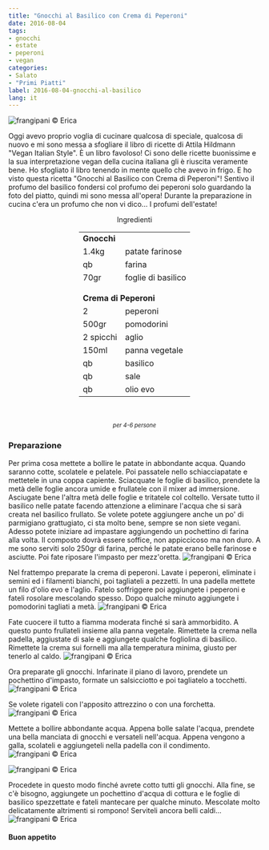 ```yaml
---
title: "Gnocchi al Basilico con Crema di Peperoni"
date: 2016-08-04
tags:
- gnocchi
- estate
- peperoni
- vegan
categories:
- Salato
- "Primi Piatti"
label: 2016-08-04-gnocchi-al-basilico
lang: it
---
```

![](header.jpg "frangipani © Erica")

Oggi avevo proprio voglia di cucinare qualcosa di speciale, qualcosa di nuovo e mi sono messa a sfogliare il libro di ricette di Attila Hildmann "Vegan Italian Style". È un libro favoloso! Ci sono delle ricette buonissime e la sua interpretazione vegan della cucina italiana gli è riuscita veramente bene.
Ho sfogliato il libro tenendo in mente quello che avevo in frigo. E ho visto questa ricetta "Gnocchi al Basilico con Crema di Peperoni"! Sentivo il profumo del basilico fondersi col profumo dei peperoni solo guardando la foto del piatto, quindi mi sono messa all'opera! Durante la preparazione in cucina c'era un profumo che non vi dico... I profumi dell'estate!

<div id="wrapper" style="text-align: center">
  <div id="yourdiv" style="display: inline-block;">
    <div class="ingredients">
      <div class="ingredients-title">Ingredienti</div>
      <table>
        <tbody>
          <tr>
            <td colspan="2"><b>Gnocchi</b></td>
          </tr>
          <tr>
            <td>1.4kg</td>
            <td>patate farinose</td>
          </tr>
          <tr>
            <td>qb</td>
            <td>farina</td>
          </tr>
          <tr>
            <td>70gr</td>
            <td>foglie di basilico</td>
          </tr>
          <tr style="height: 15px;"></tr>
          <tr>          
            <td colspan="2"><b>Crema di Peperoni</b></td>
          </tr>      
          <tr>
            <td>2</td>
            <td>peperoni</td>
          </tr>
          <tr>
            <td>500gr</td>
            <td>pomodorini</td>
          </tr>
          <tr>
            <td>2 spicchi</td>
            <td>aglio</td>
          </tr>
          <tr>
            <td>150ml</td>
            <td>panna vegetale</td>
          </tr>
          <tr>
            <td>qb</td>
            <td>basilico</td>
          </tr>
          <tr>
            <td>qb</td>
            <td>sale</td>
          </tr>
          <tr>
            <td>qb</td>
            <td>olio evo</td>        
          </tr>
        </tbody>
      </table>
      <br></br>
      <i class="pull-right" style="font-size: 80%;">per 4-6 persone</i>
    </div>
  </div>
</div>


<h3>
  <font color="grey">
    <i class="fa-solid fa-gears"></i>
  </font> Preparazione
</h3>

Per prima cosa mettete a bollire le patate in abbondante acqua. Quando saranno cotte, scolatele e pelatele. Poi passatele nello schiacciapatate e mettetele in una coppa capiente. Sciacquate le foglie di basilico, prendete la metà delle foglie ancora umide e frullatele con il mixer ad immersione. Asciugate bene l'altra metà delle foglie e tritatele col coltello. Versate tutto il basilico nelle patate facendo attenzione a eliminare l'acqua che si sarà creata nel basilico frullato. Se volete potete aggiungere anche un po' di parmigiano grattugiato, ci sta molto bene, sempre se non siete vegani. Adesso potete iniziare ad impastare aggiungendo un pochettino di farina alla volta. Il composto dovrà essere soffice, non appiccicoso ma non duro. A me sono serviti solo 250gr di farina, perché le patate erano belle farinose e asciutte. Poi fate riposare l'impasto per mezz'oretta.
![](impasto.jpg "frangipani © Erica")

Nel frattempo preparate la crema di peperoni. Lavate i peperoni, eliminate i semini ed i filamenti bianchi, poi tagliateli a pezzetti. In una padella mettete un filo d'olio evo e l'aglio. Fatelo soffriggere poi aggiungete i peperoni e fateli rosolare mescolando spesso. Dopo qualche minuto aggiungete i pomodorini tagliati a metà. 
![](cremacruda.jpg "frangipani © Erica")

Fate cuocere il tutto a fiamma moderata finché si sarà ammorbidito. A questo punto frullateli insieme alla panna vegetale. Rimettete la crema nella padella, aggiustate di sale e aggiungete qualche fogliolina di basilico. Rimettete la crema sui fornelli ma alla temperatura minima, giusto per tenerlo al caldo.
![](crema.jpg "frangipani © Erica")

Ora preparate gli gnocchi. Infarinate il piano di lavoro, prendete un pochettino d'impasto, formate un salsicciotto e poi tagliatelo a tocchetti.
![](gnocchi.jpg "frangipani © Erica")

Se volete rigateli con l'apposito attrezzino o con una forchetta. 
![](gnocchirigati.jpg "frangipani © Erica")

Mettete a bollire abbondante acqua. Appena bolle salate l'acqua, prendete una bella manciata di gnocchi e versateli nell'acqua. Appena vengono a galla, scolateli e aggiungeteli nella padella con il condimento.
![](pentola.jpg "frangipani © Erica")

![](padella.jpg "frangipani © Erica")

Procedete in questo modo finché avrete cotto tutti gli gnocchi. Alla fine, se c'è bisogno, aggiungete un pochettino d'acqua di cottura e le foglie di basilico spezzettate e fateli mantecare per qualche minuto. Mescolate molto delicatamente altrimenti si rompono! Serviteli ancora belli caldi...
![](risultato.jpg "frangipani © Erica")

<h4>Buon appetito
  <font color="red">
    <i class="fa-regular fa-face-smile"></i>
  </font>
</h4>
